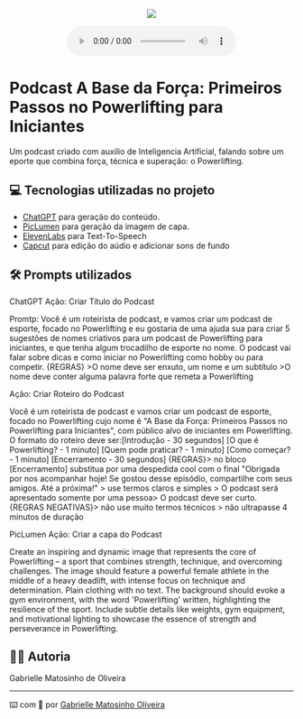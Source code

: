 <p align="center">
<img 
    src="https://images.piclumen.com/normal/20250115/11/bafe5ce2716a48d58d2e44993f712170.webp"
</p>

<div align="center">
    <audio src="output/podcast_editado.MP3" controls title="Podcast editado"></audio>
</div>

# Podcast A Base da Força: Primeiros Passos no Powerlifting para Iniciantes

Um podcast criado com auxilio de Inteligencia Artificial, falando sobre um eporte que combina força, técnica e superação: o Powerlifting. 

## 💻 Tecnologias utilizadas no projeto

- [ChatGPT](https://chat.openai.com/) para geração do conteúdo.
- [PicLumen](https://piclumen.com/app/) para geração da imagem de capa.
- [ElevenLabs](https://beta.elevenlabs.io/) para Text-To-Speech
- [Capcut](https://www.capcut.com/pt-br/) para edição do aúdio e adicionar sons de fundo

## 🛠️ Prompts utilizados 

ChatGPT
Ação: Criar Título do Podcast 	

Promtp: Você é um roteirista de podcast, e vamos criar um podcast de esporte, focado no Powerlifting e eu gostaria de uma ajuda sua para criar 5 sugestões de nomes criativos para um podcast de Powerlifting para iniciantes, e que tenha algum trocadilho de esporte no nome. O podcast vai falar sobre dicas e como iniciar no Powerlifting como hobby ou para competir. {REGRAS} >O nome deve ser enxuto, um nome e um subtítulo >O nome deve conter alguma palavra forte que remeta a Powerlifting

Ação: Criar Roteiro do Podcast

Você é um roteirista de podcast e vamos criar um podcast de esporte, focado no Powerlifting cujo nome é "A Base da Força: Primeiros Passos no Powerlifting para Iniciantes", com público alvo de iniciantes em Powerlifting. O formato do roteiro deve ser:[Introdução - 30 segundos] [O que é Powerlifting? - 1 minuto] [Quem pode praticar? - 1 minuto] [Como começar? - 1 minuto] [Encerramento - 30 segundos]  {REGRAS}> no bloco [Encerramento] substitua por uma despedida cool com o final "Obrigada por nos acompanhar hoje! Se gostou desse episódio, compartilhe com seus amigos. Até a próxima!" > use termos claros e simples > O podcast será apresentado somente por uma pessoa> O podcast deve ser curto. {REGRAS NEGATIVAS}> não use muito termos técnicos > não ultrapasse 4 minutos de duração

PicLumen
Ação: Criar a capa do Podcast

Create an inspiring and dynamic image that represents the core of Powerlifting – a sport that combines strength, technique, and overcoming challenges. The image should feature a powerful female athlete in the middle of a heavy deadlift, with intense focus on technique and determination. Plain clothing with no text. The background should evoke a gym environment, with the word 'Powerlifting' written, highlighting the resilience of the sport. Include subtle details like weights, gym equipment, and motivational lighting to showcase the essence of strength and perseverance in Powerlifting. 

## 👨‍💻 Autoria
Gabrielle Matosinho de Oliveira

---

⌨️ com 💜 por [Gabrielle Matosinho Oliveira](https://github.com/GabrielleMatosinhoOliveira)
